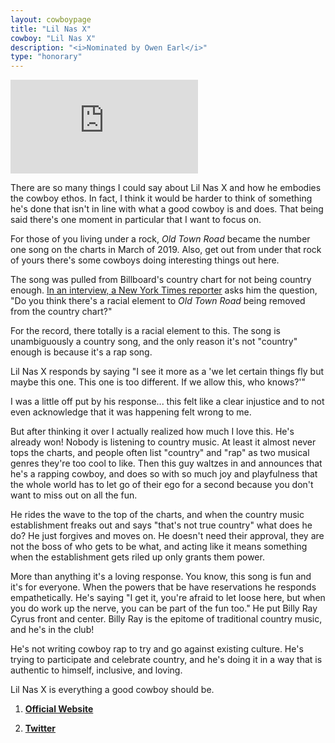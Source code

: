 ```yaml
---
layout: cowboypage
title: "Lil Nas X"
cowboy: "Lil Nas X"
description: "<i>Nominated by Owen Earl</i>"
type: "honorary"
---
```


<iframe id="youtube" src="https://www.youtube.com/embed/w2Ov5jzm3j8" frameborder="0" allow="accelerometer; autoplay; encrypted-media; gyroscope; picture-in-picture" allowfullscreen></iframe><br>

There are so many things I could say about Lil Nas X and how he embodies the cowboy ethos. In fact, I think it would be harder to think of something he's done that isn't in line with what a good cowboy is and does. That being said there's one moment in particular that I want to focus on.

For those of you living under a rock, *Old Town Road* became the number one song on the charts in March of 2019. Also, get out from under that rock of yours there's some cowboys doing interesting things out here.

The song was pulled from Billboard's country chart for not being country enough. [In an interview, a New York Times reporter](https://www.youtube.com/watch?v=ptKqFafZgCk) asks him the question, "Do you think there's a racial element to *Old Town Road* being removed from the country chart?"

For the record, there totally is a racial element to this. The song is unambiguously a country song, and the only reason it's not "country" enough is because it's a rap song.

Lil Nas X responds by saying "I see it more as a 'we let certain things fly but maybe this one. This one is too different. If we allow this, who knows?'"

I was a little off put by his response... this felt like a clear injustice and to not even acknowledge that it was happening felt wrong to me.

But after thinking it over I actually realized how much I love this. He's already won! Nobody is listening to country music. At least it almost never tops the charts, and people often list "country" and "rap" as two musical genres they're too cool to like. Then this guy waltzes in and announces that he's a rapping cowboy, and does so with so much joy and playfulness that the whole world has to let go of their ego for a second because you don't want to miss out on all the fun.

He rides the wave to the top of the charts, and when the country music establishment freaks out and says "that's not true country" what does he do? He just forgives and moves on. He doesn't need their approval, they are not the boss of who gets to be what, and acting like it means something when the establishment gets riled up only grants them power.

More than anything it's a loving response. You know, this song is fun and it's for everyone. When the powers that be have reservations he responds empathetically. He's saying "I get it, you're afraid to let loose here, but when you do work up the nerve, you can be part of the fun too." He put Billy Ray Cyrus front and center. Billy Ray is the epitome of traditional country music, and he's in the club!

He's not writing cowboy rap to try and go against existing culture. He's trying to participate and celebrate country, and he's doing it in a way that is authentic to himself, inclusive, and loving.

Lil Nas X is everything a good cowboy should be.

1. [**Official Website**](http://www.lilnasx.com/)

2. [**Twitter**](https://twitter.com/LilNasX)
